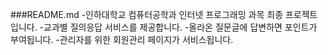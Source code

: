 ###README.md
-인하대학교 컴퓨터공학과 인터넷 프로그래밍 과목 최종 프로젝트입니다.
-교과별 질의응답 서비스를 제공합니다.
-올라온 질문글에 답변하면 포인트가 부여됩니다.
-관리자를 위한 회원관리 페이지가 서비스됩니다.